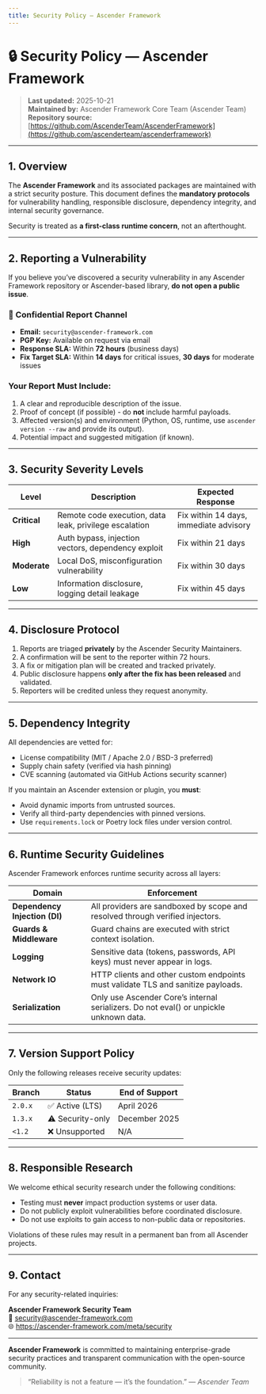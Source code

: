 ```yaml
---
title: Security Policy — Ascender Framework
---
```


# 🔒 Security Policy — Ascender Framework

> **Last updated:** 2025-10-21  
> **Maintained by:** Ascender Framework Core Team (Ascender Team)   
> **Repository source:** [https://github.com/AscenderTeam/AscenderFramework](https://github.com/ascenderteam/ascenderframework)

---

## 1. Overview

The **Ascender Framework** and its associated packages are maintained with a strict security posture.
This document defines the **mandatory protocols** for vulnerability handling, responsible disclosure,
dependency integrity, and internal security governance.

Security is treated as **a first-class runtime concern**, not an afterthought.

---

## 2. Reporting a Vulnerability

If you believe you’ve discovered a security vulnerability in any Ascender Framework repository or
Ascender-based library, **do not open a public issue**.

### 📩 Confidential Report Channel

- **Email:** `security@ascender-framework.com`
- **PGP Key:** Available on request via email
- **Response SLA:** Within **72 hours** (business days)
- **Fix Target SLA:** Within **14 days** for critical issues, **30 days** for moderate issues

### Your Report Must Include:
1. A clear and reproducible description of the issue.
2. Proof of concept (if possible) - do **not** include harmful payloads.
3. Affected version(s) and environment (Python, OS, runtime, use `ascender version --raw` and provide its output).
4. Potential impact and suggested mitigation (if known).

---

## 3. Security Severity Levels

| Level | Description | Expected Response |
|-------|--------------|-------------------|
| **Critical** | Remote code execution, data leak, privilege escalation | Fix within 14 days, immediate advisory |
| **High** | Auth bypass, injection vectors, dependency exploit | Fix within 21 days |
| **Moderate** | Local DoS, misconfiguration vulnerability | Fix within 30 days |
| **Low** | Information disclosure, logging detail leakage | Fix within 45 days |

---

## 4. Disclosure Protocol

1. Reports are triaged **privately** by the Ascender Security Maintainers.
2. A confirmation will be sent to the reporter within 72 hours.
3. A fix or mitigation plan will be created and tracked privately.
4. Public disclosure happens **only after the fix has been released** and validated.
5. Reporters will be credited unless they request anonymity.

---

## 5. Dependency Integrity

All dependencies are vetted for:
- License compatibility (MIT / Apache 2.0 / BSD-3 preferred)
- Supply chain safety (verified via hash pinning)
- CVE scanning (automated via GitHub Actions security scanner)

If you maintain an Ascender extension or plugin, you **must**:
- Avoid dynamic imports from untrusted sources.
- Verify all third-party dependencies with pinned versions.
- Use `requirements.lock` or Poetry lock files under version control.

---

## 6. Runtime Security Guidelines

Ascender Framework enforces runtime security across all layers:

| Domain | Enforcement |
|--------|--------------|
| **Dependency Injection (DI)** | All providers are sandboxed by scope and resolved through verified injectors. |
| **Guards & Middleware** | Guard chains are executed with strict context isolation. |
| **Logging** | Sensitive data (tokens, passwords, API keys) must never appear in logs. |
| **Network IO** | HTTP clients and other custom endpoints must validate TLS and sanitize payloads. |
| **Serialization** | Only use Ascender Core’s internal serializers. Do not eval() or unpickle unknown data. |

---

## 7. Version Support Policy

Only the following releases receive security updates:

| Branch | Status | End of Support |
|---------|---------|----------------|
| `2.0.x` | ✅ Active (LTS) | April 2026 |
| `1.3.x` | ⚠️ Security-only | December 2025 |
| `<1.2`  | ❌ Unsupported | N/A |

---

## 8. Responsible Research

We welcome ethical security research under the following conditions:
- Testing must **never** impact production systems or user data.
- Do not publicly exploit vulnerabilities before coordinated disclosure.
- Do not use exploits to gain access to non-public data or repositories.

Violations of these rules may result in a permanent ban from all Ascender projects.

---

## 9. Contact

For any security-related inquiries:

**Ascender Framework Security Team**  
📧 security@ascender-framework.com  
🌐 https://ascender-framework.com/meta/security  

---

**Ascender Framework** is committed to maintaining enterprise-grade security practices
and transparent communication with the open-source community.

> “Reliability is not a feature — it’s the foundation.” — *Ascender Team*
